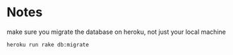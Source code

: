 Notes
=====

make sure you migrate the database on heroku, not just your local machine

`heroku run rake db:migrate`